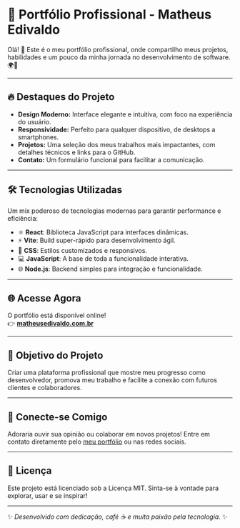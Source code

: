 # 🌟 **Portfólio Profissional** - Matheus Edivaldo

Olá! 👋 Este é o meu portfólio profissional, onde compartilho meus projetos, habilidades e um pouco da minha jornada no desenvolvimento de software. 🌍🚀

---

## 🔥 **Destaques do Projeto**
- **Design Moderno:** Interface elegante e intuitiva, com foco na experiência do usuário.
- **Responsividade:** Perfeito para qualquer dispositivo, de desktops a smartphones.
- **Projetos:** Uma seleção dos meus trabalhos mais impactantes, com detalhes técnicos e links para o GitHub.
- **Contato:** Um formulário funcional para facilitar a comunicação.

---

## 🛠️ **Tecnologias Utilizadas**
Um mix poderoso de tecnologias modernas para garantir performance e eficiência:
- ⚛️ **React**: Biblioteca JavaScript para interfaces dinâmicas.
- ⚡ **Vite**: Build super-rápido para desenvolvimento ágil.
- 🎨 **CSS**: Estilos customizados e responsivos.
- 💻 **JavaScript**: A base de toda a funcionalidade interativa.
- 🌐 **Node.js**: Backend simples para integração e funcionalidade.

---

## 🌐 **Acesse Agora**
O portfólio está disponível online!  
👉 [**matheusedivaldo.com.br**](https://matheusedivaldo.com.br/)

---

## 🎯 **Objetivo do Projeto**
Criar uma plataforma profissional que mostre meu progresso como desenvolvedor, promova meu trabalho e facilite a conexão com futuros clientes e colaboradores.

---

## 🤝 **Conecte-se Comigo**
Adoraria ouvir sua opinião ou colaborar em novos projetos! Entre em contato diretamente pelo [meu portfólio](https://matheusedivaldo.com.br/) ou nas redes sociais.

---

## 📜 **Licença**
Este projeto está licenciado sob a Licença MIT. Sinta-se à vontade para explorar, usar e se inspirar!

---

✨ *Desenvolvido com dedicação, café ☕ e muita paixão pela tecnologia.* ✨
